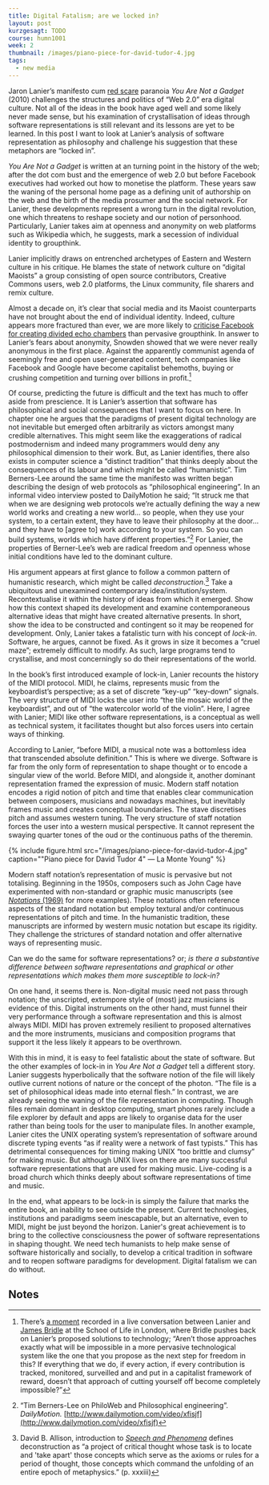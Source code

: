 ```yaml
---
title: Digital Fatalism; are we locked in?
layout: post
kurzgesagt: TODO
course: humn1001
week: 2
thumbnail: /images/piano-piece-for-david-tudor-4.jpg
tags:
  - new media
---
```


Jaron Lanier’s manifesto cum [red scare](https://en.wikipedia.org/wiki/Red_Scare) paranoia *You Are Not a Gadget* (2010) challenges the structures and politics of “Web 2.0” era digital culture. Not all of the ideas in the book have aged well and some likely never made sense, but his examination of crystallisation of ideas through software representations is still relevant and its lessons are yet to be learned. In this post I want to look at Lanier’s analysis of software representation as philosophy and challenge his suggestion that these metaphors are “locked in”.

*You Are Not a Gadget* is written at an turning point in the history of the web; after the dot com bust and the emergence of web 2.0 but before Facebook executives had worked out how to monetise the platform. These years saw the waning of the personal home page as a defining unit of authorship on the web and the birth of the media prosumer and the social network. For Lanier, these developments represent a wrong turn in the digital revolution, one which threatens to reshape society and our notion of personhood. Particularly, Lanier takes aim at openness and anonymity on web platforms such as Wikipedia which, he suggests, mark a secession of individual identity to groupthink.

Lanier implicitly draws on entrenched archetypes of Eastern and Western culture in his critique. He blames the state of network culture on “digital Maoists” a group consisting of open source contributors, Creative Commons users, web 2.0 platforms, the Linux community, file sharers and remix culture.

Almost a decade on, it’s clear that social media and its Maoist counterparts have not brought about the end of individual identity. Indeed, culture appears more fractured than ever, we are more likely to [criticise Facebook for creating divided echo chambers](https://arstechnica.com/science/2017/03/the-social-media-echo-chamber-is-real/) than pervasive groupthink. In answer to Lanier’s fears about anonymity, Snowden showed that we  were never really anonymous in the first place. Against the apparently communist agenda of seemingly free and open user-generated content, tech companies like Facebook and Google have become capitalist behemoths, buying or crushing competition and turning over billions in profit.[^schooloflife]

Of course, predicting the future is difficult and the text has much to offer aside from prescience. It is Lanier’s assertion that software has philosophical and social consequences that I want to focus on here. In chapter one he argues that the paradigms of present digital technology are not inevitable but emerged often arbitrarily as victors amongst many credible alternatives. This might seem like the exaggerations of radical postmodernism and indeed many programmers would deny any philosophical dimension to their work. But, as Lanier identifies, there also exists in computer science a “distinct tradition” that thinks deeply about the consequences of its labour and which might be called “humanistic”. Tim Berners-Lee around the same time the manifesto was written began describing the design of web protocols as “philosophical engineering”. In an informal video interview posted to DailyMotion he said; “It struck me that when we are designing web protocols we’re actually defining the way a new world works and creating a new world… so people, when they use your system, to a certain extent, they have to leave their philosophy at the door… and they have to [agree to] work according to your system. So you can build systems, worlds which have different properties.”[^Berners-Lee2010] For Lanier, the properties of Berner-Lee’s web are radical freedom and openness whose initial conditions have led to the dominant culture.

His argument appears at first glance to follow a common pattern of humanistic research, which might be called *deconstruction*.[^definition]
Take a ubiquitous and unexamined contemporary idea/institution/system. Recontextualise it within the history of ideas from which it emerged. Show how this context shaped its development and examine contemporaneous alternative ideas that might have created alternative presents. In short, show the idea to be constructed and contingent so it may be reopened for development.
Only, Lanier takes a fatalistic turn with his concept of *lock-in*. Software, he argues, cannot be fixed. As it grows in size it becomes a “cruel maze”; extremely difficult to modify. As such, large programs tend to crystallise, and most concerningly so do their representations of the world.

In the book’s first introduced example of lock-in, Lanier recounts the history of the MIDI protocol. MIDI, he claims, represents music from the keyboardist’s perspective; as a set of discrete “key-up” “key-down” signals. The very structure of MIDI locks the user into “the tile mosaic world of the keyboardist”, and out of  “the watercolor world of the violin”. Here, I agree with Lanier; MIDI like other software representations, is a conceptual as well as technical system, it facilitates thought but also forces users into certain ways of thinking. 

According to Lanier, “before MIDI, a musical note was a bottomless idea that transcended absolute definition.” This is where we diverge. Software is far from the only form of representation to shape thought or to encode a singular view of the world. Before MIDI, and alongside it, another dominant representation framed the expression of music. Modern staff notation encodes a rigid notion of pitch and time that enables clear communication between composers, musicians and nowadays machines, but inevitably frames music and creates conceptual boundaries. The stave discretises pitch and assumes western tuning. The very structure of staff notation forces the user into a western musical perspective. It cannot represent the swaying quarter tones of the oud or the continuous paths of the theremin.

{% include figure.html src="/images/piano-piece-for-david-tudor-4.jpg" caption="\"Piano piece for David Tudor 4\" &mdash; La Monte Young" %}

Modern staff notation’s representation of music is pervasive but not totalising. Beginning in the 1950s, composers such as John Cage have experimented with non-standard or graphic music manuscripts (see [*Notations* (1969)](https://monoskop.org/images/9/92/Cage_John_Notations.pdf) for more examples). These notations often reference aspects of the standard notation but employ textural and/or continuous representations of pitch and time. In the humanistic tradition, these manuscripts are informed by western music notation but escape its rigidity.
They challenge the strictures of standard notation and offer alternative ways of representing music.

Can we do the same for software representations? or; *is there a substantive difference between software representations and graphical or other representations which makes them more susceptible to lock-in?*

On one hand, it seems there is. Non-digital music need not pass through notation; the unscripted, extempore style of (most) jazz musicians is evidence of this. Digital instruments on the other hand, must funnel their very performance through a software representation and this is almost always MIDI. MIDI has proven extremely resilient to proposed alternatives and the more instruments, musicians and composition programs that support it the less likely it appears to be overthrown.

With this in mind, it is easy to feel fatalistic about the state of software. But the other examples of lock-in in *You Are Not a Gadget* tell a different story. Lanier suggests hyperbolically that the software notion of the file will likely outlive current notions of nature or the concept of the photon. “The file is a set of philosophical ideas made into eternal flesh.” In contrast, we are already seeing the waning of the file representation in computing. Though files remain dominant in desktop computing, smart phones rarely include a file explorer by default and apps are likely to organise data for the user rather than being tools for the user to manipulate files.
In another example, Lanier cites the UNIX operating system’s representation of software around discrete typing events “as if reality were a network of fast typists.” This has detrimental consequences for timing making UNIX “too brittle and clumsy” for making music. But although UNIX lives on there are many successful software representations that are used for making music. Live-coding is a broad church which thinks deeply about software representations of time and music.

In the end, what appears to be lock-in is simply the failure that marks the entire book, an inability to see outside the present. Current technologies, institutions and paradigms seem inescapable, but an alternative, even to MIDI, might be just beyond the horizon.
Lanier's great achievement is to bring to the collective consciousness the power of software representations in shaping thought. We need tech humanists to help make sense of software historically and socially, to develop a critical tradition in software and to reopen software paradigms for development. Digital fatalism we can do without.

## Notes

[^definition]: David B. Allison, introduction to [*Speech and Phenomena*](https://books.google.com.au/books?id=N4v2AkGMnqcC&printsec=frontcover#v=onepage&q=take%20apart&f=false) defines deconstruction as “a project of critical thought whose task is to locate and 'take apart' those concepts which serve as the axioms or rules for a period of thought, those concepts which command the unfolding of an entire epoch of metaphysics.”  (p. xxxiii)


[^bookavore]: https://web.archive.org/web/20100620233905/http://bookavore.com:80/2009/12/03/review-you-are-not-a-gadget/
[^schooloflife]: There’s [a moment](https://youtu.be/lbdYg_z_SAE?t=48m23s) recorded in a live conversation between Lanier and [James Bridle](http://jamesbridle.com/) at the School of Life in London, where Bridle pushes back on Lanier’s proposed  solutions to technology; “Aren’t those approaches exactly what will be impossible in a more pervasive technological system like the one that you propose as the next step for freedom in this? If everything that we do, if every action, if every contribution is tracked, monitored, surveilled and and put in a capitalist framework of reward, doesn’t that approach of cutting yourself off become completely impossible?”
[^Stiegler2012]: [Stiegler, Bernard, M. Hildebrandt, K. O’Hara, and M. Waidner. "Die Aufklärung in the age of philosophical engineering." Digital enlightenment yearbook (2013): 29-39.](http://computationalculture.net/die-aufklarung-in-the-age-of-philosophical-engineering/)
[^Berners-Lee2010]: “Tim Berners-Lee on PhiloWeb and Philosophical engineering”. *DailyMotion.* [http://www.dailymotion.com/video/xfisjf](http://www.dailymotion.com/video/xfisjf)
